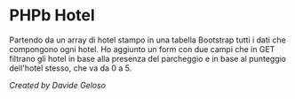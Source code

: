 # PHPb Hotel

Partendo da un array di hotel stampo in una tabella Bootstrap tutti i dati che compongono ogni hotel. Ho aggiunto un form con due campi che in GET filtrano gli hotel in base alla presenza del parcheggio e in base al punteggio dell'hotel stesso, che va da 0 a 5.

_Created by Davide Geloso_
